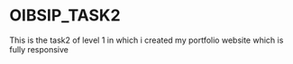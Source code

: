 # OIBSIP_TASK2
This is the task2 of level 1 in which i created my portfolio website which is fully responsive 
